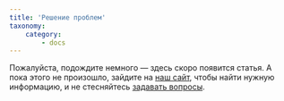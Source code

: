 ```yaml
---
title: 'Решение проблем'
taxonomy:
    category:
        - docs
---
```


Пожалуйста, подождите немного — здесь скоро появится статья. А пока этого не произошло, зайдите на [наш сайт](https://adguard-vpn.com/ru/welcome.html), чтобы найти нужную информацию, и не стесняйтесь [задавать вопросы](https://adguard.com/ru/support.html). 